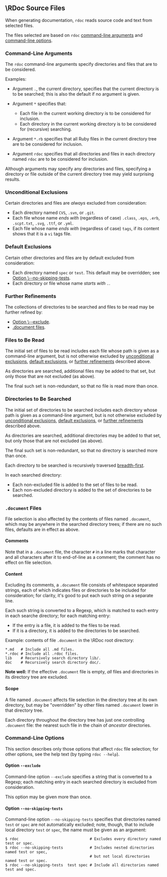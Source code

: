 ## \RDoc Source Files

When generating documentation, `rdoc` reads source code and text from selected files.

The files selected are based on `rdoc`
[command-line arguments](rdoc-ref:doc/rdoc/rdoc_source_files.md@Command-Line+Arguments)
and [command-line options](rdoc-ref:doc/rdoc/rdoc_source_files.md@Command-Line+Options).

### Command-Line Arguments

The `rdoc` command-line arguments specify directories and files that are to be considered.

Examples:

- Argument `.`, the current directory,
  specifies that the current directory is to be searched;
  this is also the default if no argument is given.

- Argument `*` specifies that:

    - Each file in the current working directory is to be considered for inclusion.
    - Each directory in the current working directory is to be considered for (recursive) searching.

- Argument `*.rb` specifies that all Ruby files in the current directory tree
  are to be considered for inclusion.

- Argument `rdoc` specifies that all directories and files in each directory named `rdoc`
  are to be considered for inclusion.

Although arguments may specify any directories and files,
specifying a directory or file outside of the current directory tree
may yield surprising results.

### Unconditional Exclusions

Certain directories and files are *always* excluded from consideration:

- Each directory named `CVS`, `.svn`, or `.git`.
- Each file whose name *ends with* (regardless of case)
  `.class`, `.eps`, `.erb`, `.scpt.txt`, `.svg`, `.ttf`, or `.yml`.
- Each file whose name *ends with* (regardless of case)
  `tags`, if its content shows that it is a `vi` tags file.

### Default Exclusions

Certain other directories and files are by default excluded from consideration:

- Each directory named `spec` or `test`.
  This default may be overridden;
  see [Option \\--no-skipping-tests](rdoc-ref:doc/rdoc/rdoc_source_files.md@Option+--no-skipping-tests).
- Each directory or file whose name *starts with* `.`.

### Further Refinements

The collections of directories to be searched and files to be read
may be further refined by:

- [Option \\--exclude](rdoc-ref:doc/rdoc/rdoc_source_files.md@Option+--exclude).
- [.document files](rdoc-ref:doc/rdoc/rdoc_source_files.md@.document+Files).

### Files to Be Read

The initial set of files to be read
includes each file whose path is given as a command-line argument,
but is not otherwise excluded by
[unconditional exclusions](rdoc-ref:doc/rdoc/rdoc_source_files.md@Unconditional+Exclusions),
[default exclusions](rdoc-ref:doc/rdoc/rdoc_source_files.md@Default+Exclusions),
or [further refinements](rdoc-ref:doc/rdoc/rdoc_source_files.md@Further+Refinements)
described above.

As directories are searched, additional files may be added to that set,
but only those that are not excluded (as above).

The final such set is non-redundant,
so that no file is read more than once.

### Directories to Be Searched

The initial set of directories to be searched
includes each directory whose path is given as a command-line argument,
but is not otherwise excluded by
[unconditional exclusions](rdoc-ref:doc/rdoc/rdoc_source_files.md@Unconditional+Exclusions),
[default exclusions](rdoc-ref:doc/rdoc/rdoc_source_files.md@Default+Exclusions),
or [further refinements](rdoc-ref:doc/rdoc/rdoc_source_files.md@Further+Refinements)
described above.

As directories are searched, additional directories may be added to that set,
but only those that are not excluded (as above).

The final such set is non-redundant,
so that no directory is searched more than once.

Each directory to be searched is recursively traversed
[breadth-first](https://en.wikipedia.org/wiki/Breadth-first_search).

In each searched directory:

- Each non-excluded file is added to the set of files to be read.
- Each non-excluded directory is added to the set of directories to be searched.

### `.document` Files

File selection is also affected by the contents of files named `.document`,
which may be anywhere in the searched directory trees;
if there are no such files,
defaults are in effect as above.

#### Comments

Note that in a `.document` file, the character `#` in a line
marks that character and all characters after it to end-of-line as a comment;
the comment has no effect on file selection.

#### Content

Excluding its comments,
a `.document` file consists of whitespace separated strings,
each of which indicates files or directories to be included for consideration;
for clarity, it's good to put each such string on a separate line.

Each such string is converted to a Regexp,
which is matched to each entry in each searche directory;
for each matching entry:

- If the entry is a file, it is added to the files to be read.
- If it is a directory, it is added to the directories to be searched.

Example: contents of file `.document` in the \RDoc root directory:

```
*.md   # Include all .md files.
*.rdoc # Include all .rdoc files.
lib    # Recursively search directory lib/.
doc    # Recursively search directory doc/.
```

**Note well:** If the effective `.document` file is empty,
*all* files and directories in its directory tree are excluded.

#### Scope

A file named `.document` affects file selection in the directory tree at its own directory,
but may be "overridden" by other files named `.document` lower in that directory tree.

Each directory throughout the directory tree has just one controlling `.document` file:
the nearest such file in the chain of *ancestor* directories.

### Command-Line Options

This section describes only those options that affect `rdoc` file selection;
for other options, see the help text (by typing `rdoc --help`).

#### Option `--exclude`

Command-line option `--exclude` specifies a string that is converted to a Regexp;
each matching entry in each searched directory is excluded from consideration.

This option may be given more than once.

#### Option `--no-skipping-tests`

Command-line option `--no-skipping-tests` specifies that directories named `test` or `spec`
are not automatically excluded;
note, though, that to include local directory `test` or `spec`,
the name must be given as an argument:

```
$ rdoc                                # Excludes every directory named test or spec.
$ rdoc --no-skipping-tests            # Includes nested directories named test or spec,
                                      # but not local directories named test or spec.
$ rdoc --no-skipping-tests  test spec # Include all directories named test and spec.
```

